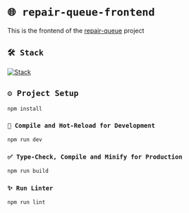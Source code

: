 # `🌐 repair-queue-frontend`

This is the frontend of the [repair-queue](https://github.com/PatricioPoncini/repair-queue) project

## `🛠️ Stack`

[![Stack](https://skillicons.dev/icons?i=ts,vue,pinia,tailwind)](https://skillicons.dev)

## `⚙️ Project Setup`

```sh
npm install
```

### `📁 Compile and Hot-Reload for Development`

```sh
npm run dev
```

### `✅ Type-Check, Compile and Minify for Production`

```sh
npm run build
```

### `✨ Run Linter`

```sh
npm run lint
```

